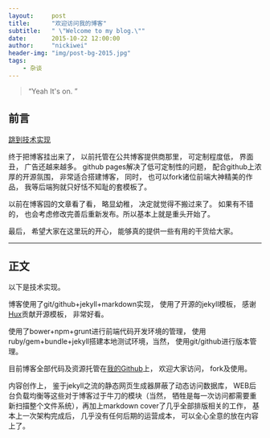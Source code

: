 ```yaml
---
layout:     post
title:      "欢迎访问我的博客"
subtitle:   " \"Welcome to my blog.\""
date:       2015-10-22 12:00:00
author:     "nickiwei"
header-img: "img/post-bg-2015.jpg"
tags:
    - 杂谈
---
```


> “Yeah It's on. ”


## 前言


[跳到技术实现 ](#build) 

终于把博客挂出来了， 以前托管在公共博客提供商那里， 可定制程度低， 界面丑， 广告还越来越多。 github pages解决了低可定制性的问题， 配合github上浓厚的开源氛围， 非常适合搭建博客， 同时， 也可以fork诸位前端大神精美的作品， 我等后端狗就只好恬不知耻的套模板了。

以前在博客园的文章看了看， 略显幼稚， 决定就觉得不搬过来了。 如果有不错的， 也会考虑修改完善后重新发布。所以基本上就是重头开始了。

最后， 希望大家在这里玩的开心， 能够真的提供一些有用的干货给大家。

---

## 正文

以下是技术实现。

<p id = "build"></p>

博客使用了git/github+jekyll+markdown实现， 使用了开源的jekyll模板， 感谢<a href="http://huangxuan.me">Hux</a>贡献开源模板， 非常好看。

使用了bower+npm+grunt进行前端代码开发环境的管理， 使用ruby/gem+bundle+jekyll搭建本地测试环境，当然， 使用git/github进行版本管理。

目前博客全部代码及资源托管在<a href="https://github.com/nickiwei/nickiwei.github.io">我的Github</a>上， 欢迎大家访问， fork及使用。

内容创作上， 鉴于jekyll之流的静态网页生成器屏蔽了动态访问数据库， WEB后台负载均衡等这些对于博客过于牛刀的模块（当然， 牺牲是每一次访问都需要重新扫描整个文件系统），再加上markdown cover了几乎全部排版相关的工作， 基本上一次架构完成后， 几乎没有任何后期的运营成本， 可以全心全意的放在内容上了。


